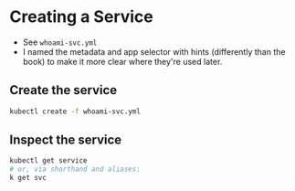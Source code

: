 # Creating a Service

* See `whoami-svc.yml`
* I named the metadata and app selector with hints (differently than the book) to make it more clear where they're used later.

## Create the service

```bash
kubectl create -f whoami-svc.yml
```

## Inspect the service

```bash
kubectl get service
# or, via shorthand and aliases:
k get svc
```
